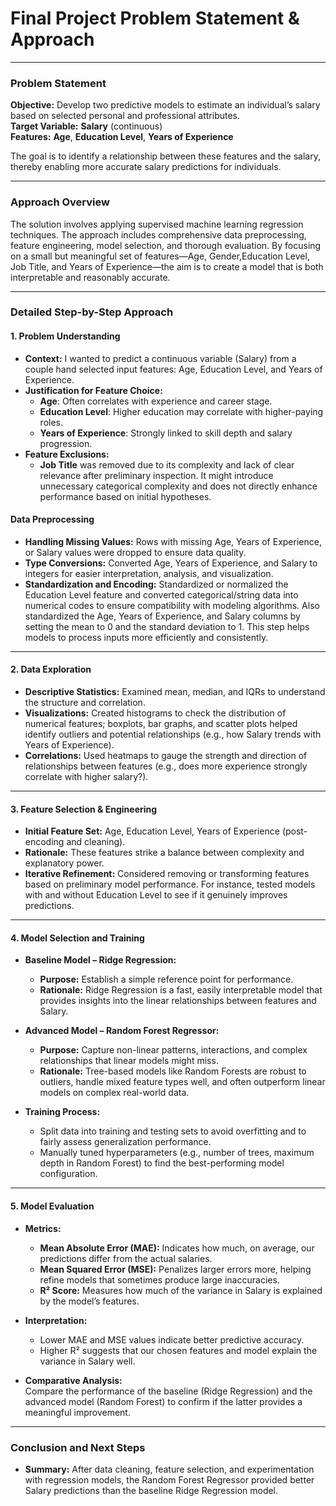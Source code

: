 # Final Project Problem Statement & Approach

---

### Problem Statement

**Objective:** Develop two predictive models to estimate an individual’s salary based on selected personal and professional attributes.  
**Target Variable:** **Salary** (continuous)  
**Features:** **Age**, **Education Level**, **Years of Experience**  

The goal is to identify a relationship between these features and the salary, thereby enabling more accurate salary predictions for individuals.

---

### Approach Overview

The solution involves applying supervised machine learning regression techniques. The approach includes comprehensive data preprocessing, feature engineering, model selection, and thorough evaluation. By focusing on a small but meaningful set of features—Age, Gender,Education Level, Job Title, and Years of Experience—the aim is to create a model that is both interpretable and reasonably accurate.

---

### Detailed Step-by-Step Approach

#### 1. Problem Understanding
- **Context:** I wanted to predict a continuous variable (Salary) from a couple hand selected input features: Age, Education Level, and Years of Experience.
- **Justification for Feature Choice:**  
  - **Age**: Often correlates with experience and career stage.  
  - **Education Level**: Higher education may correlate with higher-paying roles.  
  - **Years of Experience**: Strongly linked to skill depth and salary progression.
- **Feature Exclusions:**  
  - **Job Title** was removed due to its complexity and lack of clear relevance after preliminary inspection. It might introduce unnecessary categorical complexity and does not directly enhance performance based on initial hypotheses.

#### Data Preprocessing
- **Handling Missing Values:** Rows with missing Age, Years of Experience, or Salary values were dropped to ensure data quality.  
- **Type Conversions:** Converted Age, Years of Experience, and Salary to integers for easier interpretation, analysis, and visualization.  
- **Standardization and Encoding:** Standardized or normalized the Education Level feature and converted categorical/string data into numerical codes to ensure compatibility with modeling algorithms. Also standardized the Age, Years of Experience, and Salary columns by setting the mean to 0 and the standard deviation to 1. This step helps models to process inputs more efficiently and consistently.

---

#### 2. Data Exploration
- **Descriptive Statistics:** Examined mean, median, and IQRs to understand the structure and correlation.
- **Visualizations:** Created histograms to check the distribution of numerical features; boxplots, bar graphs, and scatter plots helped identify outliers and potential relationships (e.g., how Salary trends with Years of Experience).
- **Correlations:** Used heatmaps to gauge the strength and direction of relationships between features (e.g., does more experience strongly correlate with higher salary?).

---

#### 3. Feature Selection & Engineering
- **Initial Feature Set:** Age, Education Level, Years of Experience (post-encoding and cleaning).
- **Rationale:** These features strike a balance between complexity and explanatory power.  
- **Iterative Refinement:** Considered removing or transforming features based on preliminary model performance. For instance, tested models with and without Education Level to see if it genuinely improves predictions.

---

#### 4. Model Selection and Training
- **Baseline Model – Ridge Regression:**  
  - **Purpose:** Establish a simple reference point for performance.  
  - **Rationale:** Ridge Regression is a fast, easily interpretable model that provides insights into the linear relationships between features and Salary.
  
- **Advanced Model – Random Forest Regressor:**  
  - **Purpose:** Capture non-linear patterns, interactions, and complex relationships that linear models might miss.  
  - **Rationale:** Tree-based models like Random Forests are robust to outliers, handle mixed feature types well, and often outperform linear models on complex real-world data.

- **Training Process:**  
  - Split data into training and testing sets to avoid overfitting and to fairly assess generalization performance.  
  - Manually tuned hyperparameters (e.g., number of trees, maximum depth in Random Forest) to find the best-performing model configuration.

---

#### 5. Model Evaluation
- **Metrics:**  
  - **Mean Absolute Error (MAE):** Indicates how much, on average, our predictions differ from the actual salaries.  
  - **Mean Squared Error (MSE):** Penalizes larger errors more, helping refine models that sometimes produce large inaccuracies.  
  - **R² Score:** Measures how much of the variance in Salary is explained by the model’s features.

- **Interpretation:**  
  - Lower MAE and MSE values indicate better predictive accuracy.  
  - Higher R² suggests that our chosen features and model explain the variance in Salary well.

- **Comparative Analysis:**  
  Compare the performance of the baseline (Ridge Regression) and the advanced model (Random Forest) to confirm if the latter provides a meaningful improvement.

---

### Conclusion and Next Steps

- **Summary:** After data cleaning, feature selection, and experimentation with regression models, the Random Forest Regressor provided better Salary predictions than the baseline Ridge Regression model.
